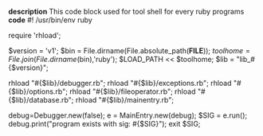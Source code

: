 **description**
This code block used for tool shell for every ruby programs
**code**
#! /usr/bin/env ruby

require 'rhload';

$version = 'v1';
$bin = File.dirname(File.absolute_path(__FILE__));
$toolhome = File.join(File.dirname($bin),'ruby');
$LOAD_PATH << $toolhome;
$lib = "lib_#{$version}";

rhload "#{$lib}/debugger.rb";
rhload "#{$lib}/exceptions.rb";
rhload "#{$lib}/options.rb";
rhload "#{$lib}/fileoperator.rb";
rhload "#{$lib}/database.rb";
rhload "#{$lib}/mainentry.rb";

debug=Debugger.new(false);
e = MainEntry.new(debug);
$SIG = e.run();
debug.print("program exists with sig: #{$SIG}");
exit $SIG;
